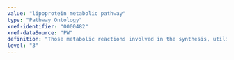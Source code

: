 ```yaml
---
value: "lipoprotein metabolic pathway"
type: "Pathway Ontology"
xref-identifier: "0000482"
xref-dataSource: "PW"
definition: "Those metabolic reactions involved in the synthesis, utilization and/or degradation of lipoproteins - any of the protein-lipid complexes. In the blood lipoproteins carry fats essential for the cell. Genetic variability and environmental (nongenetic) factors contribute to alterations in the homeostasis of lipid metabolic pathways and constitute cardiovascular disease risk."
level: "3"
---
```

